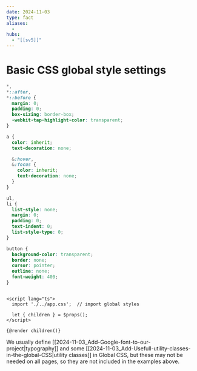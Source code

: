 ```yaml
---
date: 2024-11-03
type: fact
aliases:
  -
hubs:
  - "[[sv5]]"
---
```


# Basic CSS global style settings


```css src/app.css 
*,
*::after,
*::before {
  margin: 0;
  padding: 0;
  box-sizing: border-box;
  -webkit-tap-highlight-color: transparent;
}

a {
  color: inherit;
  text-decoration: none;

  &:hover,
  &:focus {
    color: inherit;
    text-decoration: none;
  }
}

ul,
li {
  list-style: none;
  margin: 0;
  padding: 0;
  text-indent: 0;
  list-style-type: 0;
}

button {
  background-color: transparent;
  border: none;
  cursor: pointer;
  outline: none;
  font-weight: 400;
}

```

```svelte src/routes/+layout.svelte 

<script lang="ts">
  import './../app.css';  // import global styles

  let { children } = $props();
</script>

{@render children()}
```

We usually define [[2024-11-03_Add-Google-font-to-our-project|typography]] and some [[2024-11-03_Add-Usefull-utility-classes-in-the-global-CSS|utility classes]] in Global CSS, but these may not be needed on all pages, so they are not included in the examples above.
